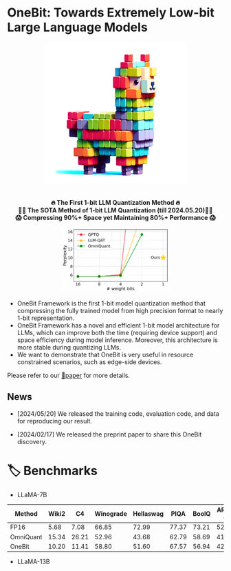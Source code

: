 # OneBit: Towards Extremely Low-bit Large Language Models

<div align="center">
  <img src="imgs/logo.png" style="width: 65%">
</div>

<p align="center">
  <br>
  <strong>🔥 The First 1-bit LLM Quantization Method 🔥</strong>
  <br>
  <strong>👍🏻 The SOTA Method of 1-bit LLM Quantization (till 2024.05.20)👍🏻</strong>
  <br>
  <strong>😱 Compressing 90%+ Space yet Maintaining 80%+ Performance 😱</strong>
  <br>
</p>

<div align="center">
  <img src="imgs/star.png" style="width: 50%;">
</div>

- OneBit Framework is the first 1-bit model quantization method that compressing the fully trained model from high precision format to nearly 1-bit representation.
- OneBit Framework has a novel and efficient 1-bit model architecture for LLMs, which can improve both the time (requiring device support) and space efficiency during model inference. Moreover, this architecture is more stable during quantizing LLMs.
- We want to demonstrate that OneBit is very useful in resource constrained scenarios, such as edge-side devices.

Please refer to our [📃paper](https://arxiv.org/abs/2402.11295) for more details.

## News

- [2024/05/20] We released the training code, evaluation code, and data for reproducing our result.

- [2024/02/17] We released the preprint paper to share this OneBit discovery.

# 🏷️ Benchmarks

- LLaMA-7B

| Method | Wiki2 | C4 | Winograde | Hellaswag | PIQA | BoolQ | ARC-e | ARC-c | avg. |
|--------|-------|----|-----------|-----------|------|-------|-------|-------|------|
| FP16 | 5.68 | 7.08 | 66.85 | 72.99 | 77.37 | 73.21 | 52.53 | 41.38 | 64.06 |
| OmniQuant | 15.34 | 26.21 | 52.96 | 43.68 | 62.79 | 58.69 | 41.54 | 29.35 | 48.17 |
| OneBit | 10.20 | 11.41 | 58.80 | 51.60 | 67.57 | 56.94 | 42.60 | 30.20 | 51.29 |

- LLaMA-13B
